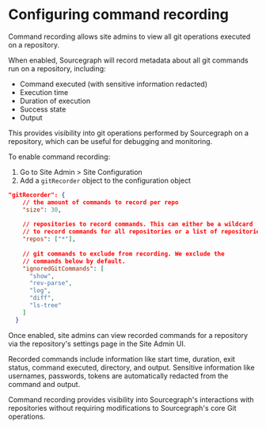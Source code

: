 # Configuring command recording

Command recording allows site admins to view all git operations executed on a repository. 

When enabled, Sourcegraph will record metadata about all git commands run on a repository, including:

- Command executed (with sensitive information redacted)
- Execution time  
- Duration of execution
- Success state
- Output

This provides visibility into git operations performed by Sourcegraph on a repository, which can be useful for debugging and monitoring.

To enable command recording:

1. Go to Site Admin > Site Configuration
2. Add a `gitRecorder` object to the configuration object

```json
"gitRecorder": {
    // the amount of commands to record per repo  
    "size": 30,
  
    // repositories to record commands. This can either be a wildcard '*' 
    // to record commands for all repositories or a list of repositories
    "repos": ["*"],
  
    // git commands to exclude from recording. We exclude the 
    // commands below by default.
    "ignoredGitCommands": [
      "show",
      "rev-parse",
      "log",
      "diff",
      "ls-tree"
    ]
  }
```

Once enabled, site admins can view recorded commands for a repository via the repository's settings page in the Site Admin UI.

Recorded commands include information like start time, duration, exit status, command executed, directory, and output. Sensitive information like usernames, passwords, tokens are automatically redacted from the command and output.

Command recording provides visibility into Sourcegraph's interactions with repositories without requiring modifications to Sourcegraph's core Git operations.
